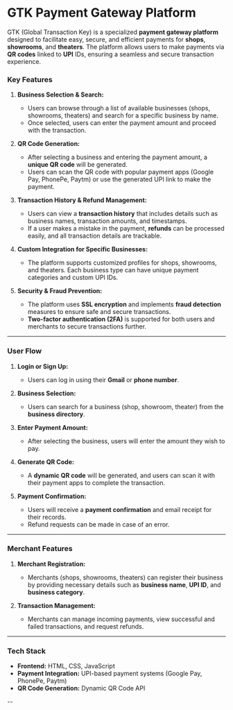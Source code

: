 # GTK Payment Gateway Platform

GTK (Global Transaction Key) is a specialized **payment gateway platform** designed to facilitate easy, secure, and efficient payments for **shops**, **showrooms**, and **theaters**. The platform allows users to make payments via **QR codes** linked to **UPI** IDs, ensuring a seamless and secure transaction experience.

### Key Features

1. **Business Selection & Search:**
   - Users can browse through a list of available businesses (shops, showrooms, theaters) and search for a specific business by name.
   - Once selected, users can enter the payment amount and proceed with the transaction.

2. **QR Code Generation:**
   - After selecting a business and entering the payment amount, a **unique QR code** will be generated.
   - Users can scan the QR code with popular payment apps (Google Pay, PhonePe, Paytm) or use the generated UPI link to make the payment.

3. **Transaction History & Refund Management:**
   - Users can view a **transaction history** that includes details such as business names, transaction amounts, and timestamps.
   - If a user makes a mistake in the payment, **refunds** can be processed easily, and all transaction details are trackable.

4. **Custom Integration for Specific Businesses:**
   - The platform supports customized profiles for shops, showrooms, and theaters. Each business type can have unique payment categories and custom UPI IDs.
   
5. **Security & Fraud Prevention:**
   - The platform uses **SSL encryption** and implements **fraud detection** measures to ensure safe and secure transactions.
   - **Two-factor authentication (2FA)** is supported for both users and merchants to secure transactions further.

---

### User Flow

1. **Login or Sign Up:**
   - Users can log in using their **Gmail** or **phone number**.
   
2. **Business Selection:**
   - Users can search for a business (shop, showroom, theater) from the **business directory**.
   
3. **Enter Payment Amount:**
   - After selecting the business, users will enter the amount they wish to pay.
   
4. **Generate QR Code:**
   - A **dynamic QR code** will be generated, and users can scan it with their payment apps to complete the transaction.

5. **Payment Confirmation:**
   - Users will receive a **payment confirmation** and email receipt for their records.
   - Refund requests can be made in case of an error.

---

### Merchant Features

1. **Merchant Registration:**
   - Merchants (shops, showrooms, theaters) can register their business by providing necessary details such as **business name**, **UPI ID**, and **business category**.
   
2. **Transaction Management:**
   - Merchants can manage incoming payments, view successful and failed transactions, and request refunds.

---

### Tech Stack

- **Frontend:** HTML, CSS, JavaScript
- **Payment Integration:** UPI-based payment systems (Google Pay, PhonePe, Paytm)
- **QR Code Generation:** Dynamic QR Code API

--
